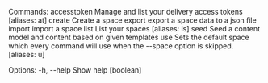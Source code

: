 Commands:
  accesstoken  Manage and list your delivery access tokens         [aliases: at]
  create       Create a space
  export       export a space data to a json file
  import       import a space
  list         List your spaces                                    [aliases: ls]
  seed         Seed a content model and content based on given templates
  use          Sets the default space which every command will use when the
               --space option is skipped.                           [aliases: u]

Options:
  -h, --help  Show help                                                [boolean]